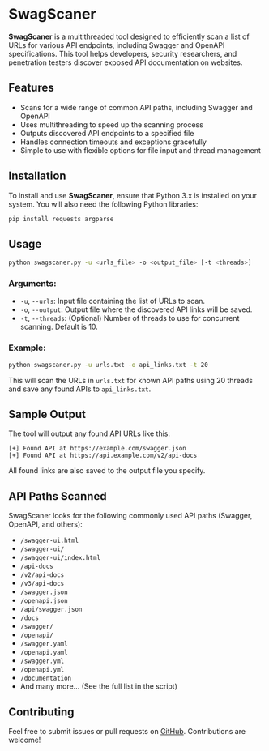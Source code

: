 # SwagScaner

**SwagScaner** is a multithreaded tool designed to efficiently scan a list of URLs for various API endpoints, including Swagger and OpenAPI specifications. This tool helps developers, security researchers, and penetration testers discover exposed API documentation on websites.

## Features

- Scans for a wide range of common API paths, including Swagger and OpenAPI
- Uses multithreading to speed up the scanning process
- Outputs discovered API endpoints to a specified file
- Handles connection timeouts and exceptions gracefully
- Simple to use with flexible options for file input and thread management

## Installation

To install and use **SwagScaner**, ensure that Python 3.x is installed on your system. You will also need the following Python libraries:

```bash
pip install requests argparse
```

## Usage

```bash
python swagscaner.py -u <urls_file> -o <output_file> [-t <threads>]
```

### Arguments:
- `-u`, `--urls`: Input file containing the list of URLs to scan.
- `-o`, `--output`: Output file where the discovered API links will be saved.
- `-t`, `--threads`: (Optional) Number of threads to use for concurrent scanning. Default is 10.

### Example:

```bash
python swagscaner.py -u urls.txt -o api_links.txt -t 20
```

This will scan the URLs in `urls.txt` for known API paths using 20 threads and save any found APIs to `api_links.txt`.

## Sample Output

The tool will output any found API URLs like this:

```
[+] Found API at https://example.com/swagger.json
[+] Found API at https://api.example.com/v2/api-docs
```

All found links are also saved to the output file you specify.

## API Paths Scanned

SwagScaner looks for the following commonly used API paths (Swagger, OpenAPI, and others):

- `/swagger-ui.html`
- `/swagger-ui/`
- `/swagger-ui/index.html`
- `/api-docs`
- `/v2/api-docs`
- `/v3/api-docs`
- `/swagger.json`
- `/openapi.json`
- `/api/swagger.json`
- `/docs`
- `/swagger/`
- `/openapi/`
- `/swagger.yaml`
- `/openapi.yaml`
- `/swagger.yml`
- `/openapi.yml`
- `/documentation`
- And many more... (See the full list in the script)

## Contributing

Feel free to submit issues or pull requests on [GitHub](https://github.com/ifconfig-me). Contributions are welcome!

